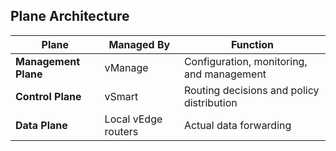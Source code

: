 ## Plane Architecture

| Plane | Managed By | Function |
|-------|------------|----------|
| **Management Plane** | vManage | Configuration, monitoring, and management |
| **Control Plane** | vSmart | Routing decisions and policy distribution |
| **Data Plane** | Local vEdge routers | Actual data forwarding |
